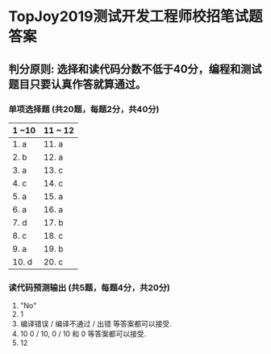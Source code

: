 # TopJoy2019测试开发工程师校招笔试题答案

## 判分原则: 选择和读代码分数不低于40分，编程和测试题目只要认真作答就算通过。

### 单项选择题 (共20题，每题2分，共40分)

|   1 ~10   | 11 ~ 12 |
|------|-------|
| 1. a | 11. a |
| 2. b | 12. a |
| 3. a | 13. c |
| 4. c | 14. c |
| 5. a | 15. a |
| 6. a | 16. a |
| 7. d | 17. b |
| 8. c | 18. c |
| 9. a | 19. b |
| 10. d | 20. c |


### 读代码预测输出 (共5题，每题4分，共20分)

1. "No"
2. 1
3. 编译错误 / 编译不通过 / 出错 等答案都可以接受.
4. 10 0 / 10, 0 / 10 和 0 等答案都可以接受.
5. 12
